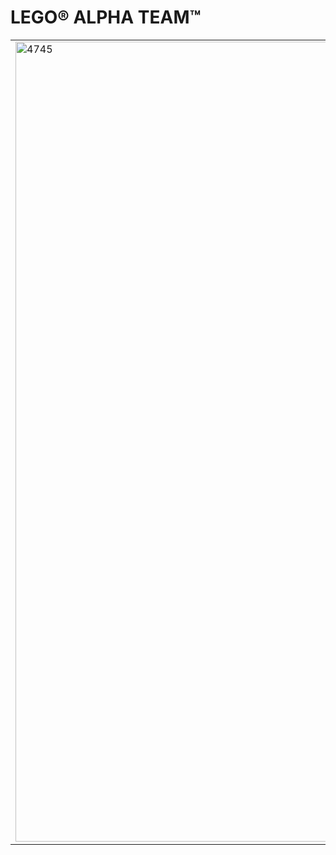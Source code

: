 # LEGO® ALPHA TEAM™

<table>
<tr>
<td rowspan="2"><img alt="4745" src="https://www.lego.com/cdn/product-assets/product.img.pri/4745_prod.jpg" width="1280"></td>
<td><b>4745 A Kék Sas a Lánctalpas Hójáró ellen</b></td>
</tr>
<tr>
<td>A Kék Sas megpróbálja megakadályozni, hogy a Lánctalpas Hójáró jéggömböket lőjön ki a hegyoldalról. A Kék Sas karmaival válaszd le a Lánctalpas Hójáró vezetőkabinját a hátsó részről és repülj el az elülső résszel. Szállj le a földre, hajtogasd össze a Kék Sas szárnyait, majd kezd el figyelni az utakat!</td>
</tr>
</table>